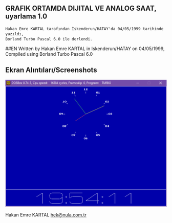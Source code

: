 ## GRAFIK ORTAMDA DIJITAL VE ANALOG SAAT, uyarlama 1.0

    Hakan Emre KARTAL tarafından İskenderun/HATAY'da 04/05/1999 tarihinde yazıldı,
    Borland Turbo Pascal 6.0 ile derlendi.

##EN 
    Written by Hakan Emre KARTAL in Iskenderun/HATAY on 04/05/1999, 
    Compiled using Borland Turbo Pascal 6.0

## Ekran Alıntıları/Screenshots
![SAAT_1](https://github.com/AIntelligent/MSDOS/blob/95f67ca4a09f7de70ac34c785d2c89a6f48682bb/SAAT/screenshots/SAAT_1.PNG)
    

Hakan Emre KARTAL
hek@nula.com.tr
